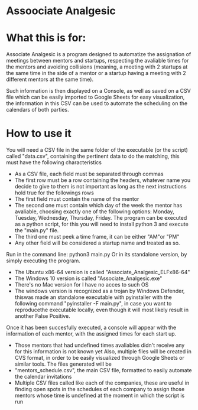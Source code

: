 # Assoociate Analgesic

# What this is for:
Associate Analgesic is a program designed to automatize the assignation of meetings between mentors and startups, respecting the avaliable times for the mentors and avoiding collisions (meaning, a meeting with 2 startups at the same time in the side of a mentor or a startup having a meeting with 2 different mentors at the same time).

Such information is then displayed on a Console, as well as saved on a CSV file which can be easily imported to Google Sheets for easy visualization, the information in this CSV can be used to automate the scheduling on the calendars of both parties.

How to use it 
=============
You will need a CSV file in the same folder of the executable (or the script) called "data.csv", containing the pertinent data to do the matching, this must have the following characteristics
* As a CSV file, each field must be separated through commas
* The first row must be a row containing the headers, whatever name you decide to give to them is not important as long as the next instructions hold true for the followings rows
* The first field must contain the name of the mentor
* The second one must contain  which day of the week the mentor has avaliable, choosing exactly one of the following options: Monday, Tuesday, Wednesday, Thursday, Friday.
The program can be executed as a python script, for this you will need to install python 3 and execute the "main.py" file.
* The third one must peek a time frame, it can be either "AM"or "PM"
* Any other field will be considered a startup name and treated as so.


Run in the command line: python3 main.py
Or in its standalone version, by simply executing the program.
* The Ubuntu x86-64 version is called "Associate_Analgesic_ELFx86-64"
* The Windows 10 version is called "Associate_Analgesic.exe"
* There's no Mac version for I have no acces to such OS
* The windows version is recognized as a trojan by Windows Defender, thiswas made an standalone executable with pyinstaller with the following command "pyinstaller -F main.py", in case you want to reproducethe executable locally, even though it will most likely result in another False Positive.

Once it has been succesfully executed, a console will appear with the information of each mentor, with the assigned times for each start up.
* Those mentors that had undefined times avaliables didn't receive any for this information is not known yet
Also, multiple files will be created in CVS format, in order to be easily visualized through Google Sheets or similar tools.
The files generated will be
* "mentors_schedule.csv", the main CSV file, formatted to easily automate the calendar invitations
* Multiple CSV files called like each of the companies, these are useful in finding open spots in the schedules of each company to assign those mentors whose time is undefined at the moment in which the script is run
